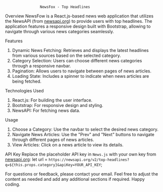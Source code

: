 					NewsFox - Top Headlines

Overview
NewsFow is a React.js-based news web application that utilizes the NewsAPI (from [newsapi.org](https://newsapi.org)) to provide users with top headlines. 
The application features a responsive design built with Bootstrap, allowing to navigate through various news categories seamlessly.

Features
1. Dynamic News Fetching: Retrieves and displays the latest headlines from various sources based on the selected category.
2. Category Selection: Users can choose different news categories through a responsive navbar.
3. Pagination: Allows users to navigate between pages of news articles.
4. Loading State: Includes a spinner to indicate when news articles are being fetched.

Technologies Used
1. React.js: For building the user interface.
2. Bootstrap: For responsive design and styling.
3. NewsAPI: For fetching news data.

Usage
1. Choose a Category: Use the navbar to select the desired news category.
2. Navigate News Articles: Use the "Prev" and "Next" buttons to navigate through different pages of news articles.
3. View Articles: Click on a news article to view its details.

API Key
Replace the placeholder API key in `News.js` with your own key from [newsapi.org](https://newsapi.org):
let url = `https://newsapi.org/v2/top-headlines?q=${this.props.category}&apiKey=YOUR_API_KEY`;


For questions or feedback, please contact your email.
Feel free to adjust the content as needed and add any additional sections if required.
Happy coding.